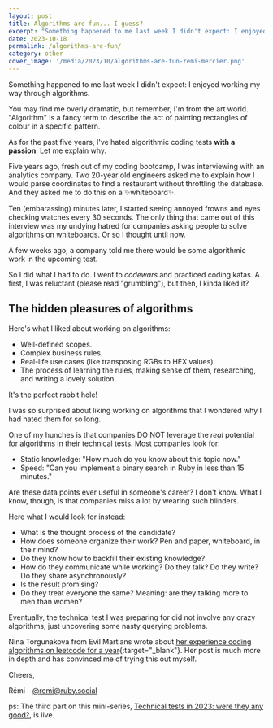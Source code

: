 ```yaml
---
layout: post
title: Algorithms are fun... I guess?
excerpt: "Something happened to me last week I didn't expect: I enjoyed working my way through algorithms. You may find me overly dramatic, but remember, I'm from the art world. Algorithm is a fancy term to describe the act of painting rectangles of colour in a specific pattern."
date: 2023-10-18
permalink: /algorithms-are-fun/
category: other
cover_image: '/media/2023/10/algorithms-are-fun-remi-mercier.png'
---
```


Something happened to me last week I didn't expect: I enjoyed working my way through algorithms.

You may find me overly dramatic, but remember, I'm from the art world. "Algorithm" is a fancy term to describe the act of painting rectangles of colour in a specific pattern.

As for the past five years, I've hated algorithmic coding tests **with a passion**. Let me explain why.

Five years ago, fresh out of my coding bootcamp, I was interviewing with an analytics company. Two 20-year old engineers asked me to explain how I would parse coordinates to find a restaurant without throttling the database. And they asked me to do this on a ✨whiteboard✨.

Ten (embarassing) minutes later, I started seeing annoyed frowns and eyes checking watches every 30 seconds. The only thing that came out of this interview was my undying hatred for companies asking people to solve algorithms on whiteboards. Or so I thought until now.

A few weeks ago, a company told me there would be some algorithmic work in the upcoming test.

So I did what I had to do. I went to _codewars_ and practiced coding katas. A first, I was reluctant (please read "grumbling"), but then, I kinda liked it?

## The hidden pleasures of algorithms

Here's what I liked about working on algorithms:

- Well-defined scopes.
- Complex business rules.
- Real-life use cases (like transposing RGBs to HEX values).
- The process of learning the rules, making sense of them, researching, and writing a lovely solution.

It's the perfect rabbit hole!

I was so surprised about liking working on algorithms that I wondered why I had hated them for so long.

One of my hunches is that companies DO NOT leverage the _real_ potential for algorithms in their technical tests. Most companies look for:

- Static knowledge: "How much do you know about this topic now."
- Speed: "Can you implement a binary search in Ruby in less than 15 minutes."

Are these data points ever useful in someone's career? I don't know. What I know, though, is that companies miss a lot by wearing such blinders.

Here what I would look for instead:

- What is the thought process of the candidate?
- How does someone organize their work? Pen and paper, whiteboard, in their mind?
- Do they know how to backfill their existing knowledge?
- How do they communicate while working? Do they talk? Do they write? Do they share asynchronously?
- Is the result promising?
- Do they treat everyone the same? Meaning: are they talking more to men than women?

Eventually, the technical test I was preparing for did not involve any crazy algorithms, just uncovering some nasty querying problems.

Nina Torgunakova from Evil Martians wrote about [her experience coding algorithms on leetcode for a year](https://evilmartians.com/chronicles/how-a-year-long-leetcode-habit-upped-my-professional-game){:target="\_blank"}. Her post is much more in depth and has convinced me of trying this out myself.

Cheers,

Rémi - [@remi@ruby.social](https://ruby.social/@remi)

ps: The third part on this mini-series, [Technical tests in 2023: were they any good?]({{site.baseurl}}/technical-tests-in-2023/), is live.
